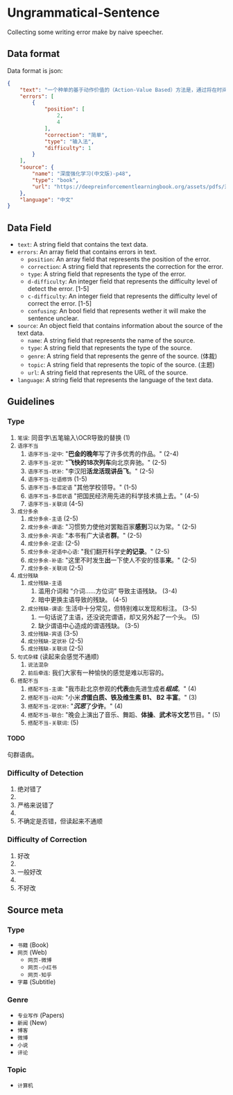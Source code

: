 # Ungrammatical-Sentence

Collecting some writing error make by naive speecher.


## Data format
Data format is json:
```json
{
    "text": "一个种单的基于动作价值的（Action-Value Based）方法是，通过将在时间 t 前选择动作 a 所获得的总体奖励除以这个动作被选择的次数来估算 Qt(a) 的值。",
    "errors": [
        {
            "position": [
                2,
                4
            ],
            "correction": "简单",
            "type": "输入法",
            "difficulty": 1
        }
    ],
    "source": {
        "name": "深度强化学习(中文版)-p48",
        "type": "book",
        "url": "https://deepreinforcementlearningbook.org/assets/pdfs/深度强化学习(中文版-彩色压缩).pdf"
    },
    "language": "中文"
}
```

## Data Field

+ `text`: A string field that contains the text data.
+ `errors`: An array field that contains errors in text.
  + `position`: An array field that represents the position of the error.
  + `correction`: A string field that represents the correction for the error.
  + `type`: A string field that represents the type of the error.
  + `d-difficulty`: An integer field that represents the difficulty level of detect the error. [1-5]
  + `c-difficulty`: An integer field that represents the difficulty level of correct the error. [1-5]
  + `confusing`: An bool field that represents wether it will make the sentence unclear.
+ `source`: An object field that contains information about the source of the text data.
  + `name`: A string field that represents the name of the source.
  + `type`: A string field that represents the type of the source.
  + `genre`: A string field that represents the genre of the source. (体裁)
  + `topic`: A string field that represents the topic of the source. (主题)
  + `url`: A string field that represents the URL of the source.
+ `language`: A string field that represents the language of the text data.

## Guidelines

### Type
1. `笔误`: 同音字\五笔输入\OCR导致的替换 (1)
1. `语序不当`
    1. `语序不当-定中`: "**巴金的晚年**写了许多优秀的作品。" (2-4)
    1. `语序不当-定状`: "**飞快的18次列车**向北京奔驰。" (2-5)
    1. `语序不当-状补`: "李汉阳**活龙活现讲岳飞**。" (2-5)
    1. `语序不当-壮语修饰` (1-5)
    1. `语序不当-多层定语` "其他学校领导。" (1-5)
    1. `语序不当-多层状语` "把国民经济用先进的科学技术搞上去。" (4-5)
    1. `语序不当-关联词` (4-5)
1. `成分多余`
    1. `成分多余-主语` (2-5)
    1. `成分多余-谓语`: "习惯势力使他对罢黜百家**感到**习以为常。" (2-5)
    1. `成分多余-宾语`: "本书有广大读者**群**。" (2-5)
    1. `成分多余-定语`: (2-5)
    1. `成分多余-定语中心语`: "我们翻开科学史**的记录**。" (2-5)
    1. `成分多余-补语`: "这里不时发生**出**一下使人不安的怪事**来**。" (2-5)
    1. `成分多余-关联词` (2-5)
1. `成分残缺`
    1. `成分残缺-主语`
        1. 滥用介词和 “介词……方位词” 导致主语残缺。 (3-4)
        1. 暗中更换主语导致的残缺。 (4-5)
    1. `成分残缺-谓语`: 生活中十分常见，但特别难以发现和标注。 (3-5)
        1. 一句话说了主语，还没说完谓语，却又另外起了一个头。 (5)
        1. 缺少谓语中心造成的谓语残缺。 (3-5)
    1. `成分残缺-宾语` (3-5)
    1. `成分残缺-定状补` (2-5)
    1. `成分残缺-关联词` (2-5)
1. `句式杂糅` (读起来会感觉不通顺)
    1. `说法混杂`
    1. `前后牵连`: 我们大家有一种愉快的感觉是难以形容的。
1. `搭配不当`
    1. `搭配不当-主谓`: "我市赴北京参观的**代表**由先进生成者***组成***。" (4)
    1. `搭配不当-动宾`: "小米***含*****蛋白质、铁及维生素 B1、 B2 丰富**。" (3)
    1. `搭配不当-定状补`: "***沉思***了**少许**。" (4)
    1. `搭配不当-联合`: "晚会上演出了音乐、舞蹈、**体操**、**武术**等**文艺**节目。" (5)
    1. `搭配不当-关联词`:  (5)

#### TODO
句群语病。

### Difficulty of Detection
1. 绝对错了
1. 
1. 严格来说错了
1.
1. 不确定是否错，但读起来不通顺

### Difficulty of Correction
1. 好改
1.
1. 一般好改
1.
1. 不好改

## Source meta
### Type
+ `书籍` (Book)
+ `网页` (Web)
  + `网页-微博`
  + `网页-小红书`
  + `网页-知乎`
+ `字幕` (Subtitle)

### Genre
+ `专业写作` (Papers)
+ `新闻` (New)
+ `博客`
+ `微博`
+ `小说`
+ `评论`

### Topic
+ `计算机`
